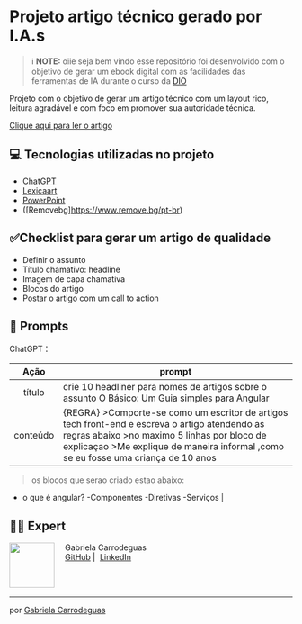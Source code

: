 # Projeto artigo técnico gerado por I.A.s

 > ℹ️ **NOTE:** oiie seja bem vindo esse repositório foi desenvolvido com o objetivo de gerar um ebook digital com as facilidades das ferramentas de IA  durante o curso da [DIO](https://dio.me)

Projeto com o objetivo de gerar um artigo técnico com um layout rico, leitura agradável e com foco em promover sua autoridade técnica.

[Clique aqui para ler o artigo ](https://web.dio.me/articles/o-basico-um-guia-simples-para-angular?back=%2Farticles&open-modal=true&page=1&order=oldest)


## 💻 Tecnologias utilizadas no projeto

- [ChatGPT](https://chat.openai.com/) 
- [Lexicaart](https://lexica.art/)
- [PowerPoint](https://www.microsoft.com/en/microsoft-365/powerpoint)
- ([Removebg]https://www.remove.bg/pt-br)


## ✅Checklist para gerar um artigo de qualidade
- Definir o assunto
- Título chamativo: headline
- Imagem de capa chamativa
- Blocos do artigo
- Postar o artigo com um call to action

## 🧠 Prompts


ChatGPT：

|   Ação   | prompt                                                                                                                                                                                                                                                                         |
| :------: | ------------------------------------------------------------------------------------------------------------------------------------------------------------------------------------------------------------------------------------------------------------------------------ |
|  título  | crie 10 headliner para nomes de artigos sobre o assunto O Básico: Um Guia simples para Angular  |
| conteúdo |{REGRA}                                                                                                                   >Comporte-se como um escritor de artigos tech front-end e escreva o artigo atendendo as regras abaixo                                                                                                                     >no maximo 5 linhas por bloco de explicaçao                                                                                                                >Me explique de maneira informal ,como se eu fosse uma criança de 10 anos  
>os blocos que serao criado estao  abaixo:                                                                                                               
- o que é angular?                                                                                                                  -Componentes
-Diretivas                                                                                                                -Serviços |




## 👨‍💻 Expert

<p>
    <img 
      align=left 
      margin=10 
      width=80 
      src="https://media.licdn.com/media/AAYQAQSOAAgAAQAAAAAAAB-zrMZEDXI2T62PSuT6kpB6qg.png"
    />
    <p>&nbsp&nbsp&nbsp Gabriela Carrodeguas<br>
    &nbsp&nbsp&nbsp
    <a href="https://github.com/GabiCarrodeguas">
    GitHub</a>&nbsp;|&nbsp;
    <a href="https://www.linkedin.com/in/gabriela-carrodeguas/">LinkedIn</a>
</p>
<br/><br/>
<p>

---

 por [Gabriela Carrodeguas ](https://github.com/felipeAguiarCode)
